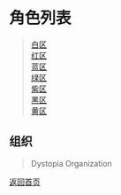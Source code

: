 # 角色列表
> [白区](https://drrlw.github.io/Character/%E7%99%BD%E5%8C%BA_%E8%A7%92%E8%89%B2)    
> [红区](https://drrlw.github.io/Character/%E7%BA%A2%E5%8C%BA_%E8%A7%92%E8%89%B2)   
> [蓝区](https://drrlw.github.io/Character/%E8%93%9D%E5%8C%BA_%E8%A7%92%E8%89%B2)  
> [绿区](https://drrlw.github.io/Character/%E7%BB%BF%E5%8C%BA_%E8%A7%92%E8%89%B2)  
> [紫区](https://drrlw.github.io/Character/%E7%B4%AB%E5%8C%BA_%E8%A7%92%E8%89%B2)   
> [黑区](https://drrlw.github.io/Character/%E9%BB%91%E5%8C%BA_%E8%A7%92%E8%89%B2)   
> [黄区](https://drrlw.github.io/Character/%E9%BB%84%E5%8C%BA_%E8%A7%92%E8%89%B2)
  
## 组织
> Dystopia Organization  
  
  
[返回首页](https://drrlw.github.io/index)

